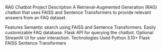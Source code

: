 RAG Chatbot Project
Description
A Retrieval-Augmented Generation (RAG) chatbot that uses FAISS and Sentence Transformers to provide relevant answers from an FAQ dataset.

Features
Semantic search using FAISS and Sentence Transformers.
Easily customizable FAQ database.
Flask API for querying the chatbot.
Optional Streamlit UI for user interaction.
Technologies Used
Python 3.10+
Flask
FAISS
Sentence Transformers
